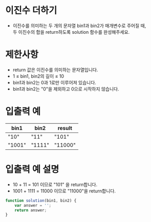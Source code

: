 # 이진수 더하기
- 이진수를 의미하는 두 개의 문자열 bin1과 bin2가 매개변수로 주어질 때,  
두 이진수의 합을 return하도록 solution 함수를 완성해주세요.


# 제한사항
- return 값은 이진수를 의미하는 문자열입니다.
- 1 ≤ bin1, bin2의 길이 ≤ 10
- bin1과 bin2는 0과 1로만 이루어져 있습니다.
- bin1과 bin2는 "0"을 제외하고 0으로 시작하지 않습니다.

# 입출력 예
| bin1 | bin2 | result |
| ---- | ---- | ------ |
| "10" | "11" | "101" |
| "1001" | "1111" | "11000" |

# 입출력 예 설명
- 10 + 11 = 101 이므로 "101" 을 return합니다.
- 1001 + 1111 = 11000 이므로 "11000"을 return합니다.

```javascript
function solution(bin1, bin2) {
    var answer = '';
    return answer;
}
```

